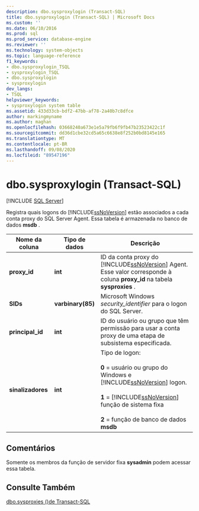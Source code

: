 ```yaml
---
description: dbo.sysproxylogin (Transact-SQL)
title: dbo.sysproxylogin (Transact-SQL) | Microsoft Docs
ms.custom: ''
ms.date: 06/10/2016
ms.prod: sql
ms.prod_service: database-engine
ms.reviewer: ''
ms.technology: system-objects
ms.topic: language-reference
f1_keywords:
- dbo.sysproxylogin_TSQL
- sysproxylogin_TSQL
- dbo.sysproxylogin
- sysproxylogin
dev_langs:
- TSQL
helpviewer_keywords:
- sysproxylogin system table
ms.assetid: 433d33cb-bdf2-47bb-af78-2a40b7c8dfce
author: markingmyname
ms.author: maghan
ms.openlocfilehash: 03668240a673e1e5a79fb6f9fb47b23523422c1f
ms.sourcegitcommit: dd36d1cbe32cd5a65c6638e8f252b0bd8145e165
ms.translationtype: MT
ms.contentlocale: pt-BR
ms.lasthandoff: 09/08/2020
ms.locfileid: "89547196"
---
```

# <a name="dbosysproxylogin-transact-sql"></a>dbo.sysproxylogin (Transact-SQL)
[!INCLUDE [SQL Server](../../includes/applies-to-version/sqlserver.md)]

  Registra quais logons do [!INCLUDE[ssNoVersion](../../includes/ssnoversion-md.md)] estão associados a cada conta proxy do SQL Server Agent. Essa tabela é armazenada no banco de dados **msdb** .  
  
|Nome da coluna|Tipo de dados|Descrição|  
|-----------------|---------------|-----------------|  
|**proxy_id**|**int**|ID da conta proxy do [!INCLUDE[ssNoVersion](../../includes/ssnoversion-md.md)] Agent. Esse valor corresponde à coluna **proxy_id** na tabela **sysproxies** .|  
|**SIDs**|**varbinary(85)**|Microsoft Windows *security_identifier* para o logon do SQL Server.|  
|**principal_id**|**int**|ID do usuário ou grupo que têm permissão para usar a conta proxy de uma etapa de subsistema especificada.|  
|**sinalizadores**|**int**|Tipo de logon:<br /><br /> **0** = usuário ou grupo do Windows e [!INCLUDE[ssNoVersion](../../includes/ssnoversion-md.md)] logon.<br /><br /> **1**  =  [!INCLUDE[ssNoVersion](../../includes/ssnoversion-md.md)] função de sistema fixa<br /><br /> **2**  =  função de banco de dados **msdb**|  
  
## <a name="remarks"></a>Comentários  
 Somente os membros da função de servidor fixa **sysadmin** podem acessar essa tabela.  
  
## <a name="see-also"></a>Consulte Também  
 [dbo.sysproxies &#40;&#41;de Transact-SQL ](../../relational-databases/system-tables/dbo-sysproxies-transact-sql.md)  
  
  
